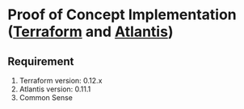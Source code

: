 # Proof of Concept Implementation ([Terraform](https://terraform.io) and [Atlantis](https://runatlantis.io))

## Requirement
1. Terraform version: 0.12.x
2. Atlantis version: 0.11.1
3. Common Sense
